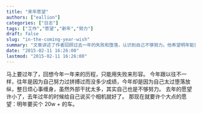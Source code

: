 ```yaml
---
title: "来年愿望"
authors: ["eallion"]
categories: ["日志"]
tags: ["工作","愿望","新年","努力"]
draft: false
slug: "in-the-coming-year-wish"
summary: "文章讲述了作者回顾过去一年的失败和堕落，认识到自己不够努力。他希望明年能实现一个更大的愿望，买一辆价值 20 万以上的车。"
date: "2015-02-11 16:26:00"
lastmod: "2015-02-11 16:26:00"
---
```


马上要过年了，回想今年一年来的历程，只能用失败来形容。
今年跟以往不一样，往年是因为自己努力过拼搏过而没多少成绩，今年却是因为自己太过堕落放纵，整日烦心事缠身，虽然外部干扰太多，其实自己也是不够努力。
去年的愿望许小了，去年过年的时候给自己说买个相机就好了。
那现在就要许个大点的愿望：明年要买个 20w + 的车。
